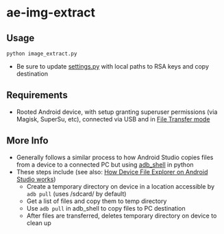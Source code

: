 # ae-img-extract

## Usage

```shell
python image_extract.py
```

- Be sure to update [settings.py](settings.py) with local paths to RSA keys and copy destination

## Requirements

- Rooted Android device, with setup granting superuser permissions (via Magisk, SuperSu, etc), connected via USB and in [File Transfer mode](https://support.google.com/android/answer/9064445)

## More Info

- Generally follows a similar process to how Android Studio copies files from a device to a connected PC but using [adb_shell](https://github.com/JeffLIrion/adb_shell/) in python
- These steps include (see also: [How Device File Explorer on Android Studio works](https://medium.com/@liwp.stephen/how-does-android-studio-device-file-explorer-works-62685330e8c8))
    - Create a temporary directory on device in a location accessible by `adb pull` (uses /sdcard/ by default)
    - Get a list of files and copy them to temp directory
    - Use `adb pull` in adb_shell to copy files to PC destination
    - After files are transferred, deletes temporary directory on device to clean up